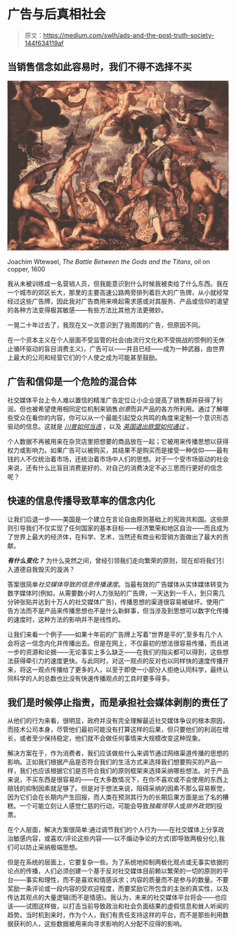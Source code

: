 # 广告与后真相社会

> 原文：<https://medium.com/swlh/ads-and-the-post-truth-society-144f634119af>

## 当销售信念如此容易时，我们不得不选择不买

![](img/94228b846de828f9a9e2783bd8a304d4.png)

Joachim Wtewael, *The Battle Between the Gods and the Titans*, oil on copper, 1600

我从未被训练成一名营销人员，但我能意识到什么时候我被卖给了什么东西。我在一个城市的郊区长大，那里的主要高速公路两旁排列着巨大的广告牌，从小就经常经过这些广告牌，因此我对广告商用来唤起需求感或对其服务、产品或信仰的渴望的各种方法变得极其敏感——有些方法比其他方法更微妙。

一晃二十年过去了，我现在又一次意识到了我周围的广告，但原因不同。

在一个资本主义在个人层面不受监管的社会(由流行文化和不受挑战的惯例的无休止循环驱动的盲目消费主义)，广告可以——并且已经——成为一种武器，由世界上最大的公司和经营它们的个人使之成为可能甚至鼓励。

## 广告和信仰是一个危险的混合体

社交媒体平台上令人难以置信的精准广告定位让小企业提高了销售额并获得了利润，但也被希望使用相同定位机制来销售*创意*而非产品的各方所利用。通过了解哪些受众在看你的内容，你可以从一个最能引起受众共鸣的角度来定制一个意识形态驱动的信息。这就是 [*川普如何当选*](https://www.cnbc.com/2017/09/15/cambridge-analytica-darren-bolding-says-donald-trump-facebook.html) ，以及 [*英国退出欧盟如何通过*](https://www.theguardian.com/technology/2017/may/07/the-great-british-brexit-robbery-hijacked-democracy) 。

个人数据不再被用来在杂货店里把想要的商品放在一起；它被用来传播思想以获得权力或影响力。如果广告可以被购买，其结果不是购买而是接受一种信仰——最有钱的人不仅统治着市场，还统治着市场中人们的思想。对于一个受市场驱动的社会来说，还有什么比盲目消费是好的、对自己的消费决定不必三思而行更好的信念呢？

## 快速的信息传播导致草率的信念内化

让我们后退一步——美国是一个建立在言论自由原则基础上的宪政共和国。这些原则引导我们不仅实现了任何国家的基本目标——经济繁荣和地区自治——而且成为了世界上最大的经济体，在科学、艺术，当然还有商业和营销方面做出了最大的贡献。

***有什么变化？*** 为什么突然之间，曾经引领我们走向繁荣的原则，现在却将我们引入道德自我毁灭的漩涡？

答案很简单*社交媒体导致的信息传播速度*。当最有效的广告媒体从实体媒体转变为数字媒体时(例如，从需要数小时人力张贴的广告牌，一天达到一千人，到只需几分钟张贴并达到十万人的社交媒体广告)，传播思想的渠道很容易被破坏。使用广告方法而不是产品来传播思想也不是什么新鲜事，但当涉及到思想可以数字化传播的速度时，这种方法的影响并不是线性的。

让我们来看一个例子——如果十年前的广告牌上写着“世界是平的”,至多有几个人会将这一信念内化并传播出去。但是在网上，不仅最初的想法很容易传播，而且进一步的资源和论据——无论事实上多么缺乏——在我们的指尖都可以得到，这些想法获得牵引力的速度更快。与此同时，对这一观点的反对也以同样快的速度传播开来，将这一观点传播给了更多的人，以至于即使一小部分人拒绝认同科学，最终认同科学的人的总数也比没有快速传播观点的工具时要多得多。

## 我们是时候停止指责，而是承担社会媒体剥削的责任了

从他们的行为来看，很明显，政府并没有完全理解最近社交媒体争议的根本原因，而技术公司本身，尽管他们最初可能没有打算这样的后果，但只要他们的利润在增长，或者至少保持稳定，他们就不会做任何事情来大规模改变这种现象。

解决方案在于，作为消费者，我们应该做些什么来调节通过网络渠道传播的思想的影响。正如我们根据产品是否符合我们的生活方式来选择我们想要购买的产品一样，我们也应该根据它们是否符合我们的原则框架来选择采纳哪些想法。对于产品来说，不买东西是很容易的——在大多数情况下，在你不喜欢或不会使用的东西上赔钱的抑制因素就足够了。但是对于想法来说，阻碍采纳的因素不那么容易察觉，因为它们会在长期内产生回报，而人类在预测其行为的长期后果方面是出了名的糟糕。一个可能立刻让人感觉仁慈的行动，可能会导致*独裁领导人*或*排外政党*的投票。

在个人层面，解决方案很简单:通过调节我们的个人行为——在社交媒体上分享政治敏感内容，或喜欢/评论这些内容——以不煽动争论的方式(即导致两极分化),我们可以防止采纳极端思想。

但是在系统的层面上，它要复杂一些。为了系统地抑制两极化观点或无事实依据的论点的传播，人们必须创建一个基于反对社交媒体目前赖以繁荣的一切的原则的平台——事实和理性，而不是喜欢和情感诉求；内容的质量而不是参与的数量。不要奖励一条评论或一段内容的受欢迎程度，而要奖励它所包含的主张的真实性，以及传达其观点的大量逻辑(而不是情感)。我认为，未来的社交媒体平台将会——也应该——试图这样做，以打击当前导致政治和社会负面结果的虚假信息和耸人听闻的趋势。当时机到来时，作为个人，我们有责任支持这样的平台，而不是那些利用数据获利的人，这些数据被用来向寻求影响的人分配不应得的影响。